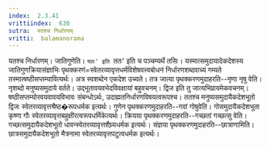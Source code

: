 ```yaml
---
index:  2.3.41
vrittiindex:  630
sutra:  यतश्च निर्धारणम्
vritti:  balamanorama 
---
```


यतश्च निर्धारणम्। जातिगुणेति। `यतः' इति `ततः' इति च पञ्चम्यर्थे तसिः। यस्मात्समुदायादेकदेशस्य जातिगुणक्रियासंज्ञाभिः पृथक्करणं=स्वेतरव्यावृत्तधर्मविशेषवत्त्वबोधनं निर्धारणशब्दवाच्यं गम्यते तस्मात्षष्ठीसप्तम्यावित्यर्थः। अत्र स्वशब्देन एकदेश उच्यते। तत्र जात्या पृथक्करणमुदाहरति--नृणा नृषु वेति। नृशब्दो मनुष्यसमुदाये वर्तते। उद्भूतावयवभेदविवक्षायां बहुवचनम्। द्विज इति तु जात्यभिप्रायमेकवचनम्। षष्ठीसप्तम्योरवयवावयविभावः संबन्धोऽर्थः, उदाह्मतनिर्धारणविषयत्वरूपश्च। ततश्च मनुष्यसमुदायैकदेशभूतो द्विजः स्वेतरव्यावृत्तश्रैष्ठ�रूपधर्मक इत्यर्थः। गुणेन पृथक्करणमुदाहरति--गवां गोषुवेति। गोसमुदायैकदेशभूता कृष्णा गौः स्वेतरव्यावृत्तबहुक्षीरत्वरूपधर्मिकेत्यर्थः। क्रियया पृथक्करणमुदाहरति--गच्छतां गच्छत्सु वेति। गच्छत्समुदायैकदेशभूतो धावन्स्वेतरव्यावृत्तशैघ्र्यधर्मक इत्यर्थः। संज्ञया पृथक्करणमुदाहरति--छात्राणामिति। छात्रसमुदायैकदेशभूतो मैत्रनामा स्वेतरव्यावृत्तपटुत्वधर्मक इत्यर्थः।

